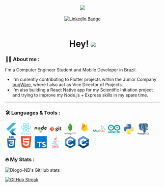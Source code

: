 <div id="header" align="center">
  <img src="https://media.giphy.com/media/v1.Y2lkPTc5MGI3NjExNDc4YXdoaGE1YWNtaXJiaHY1YjRuNWs3ODdiczFnemloMDZ3NnczaiZlcD12MV9pbnRlcm5hbF9naWZfYnlfaWQmY3Q9Zw/2IudUHdI075HL02Pkk/giphy.gif" width="200"/>
  <br>
  <br>
  <div id="badges">
    <a href="https://www.linkedin.com/in/diogo-nunes-batista">
      <img src="https://img.shields.io/badge/LinkedIn-blue?style=for-the-badge&logo=linkedin&logoColor=white" alt="LinkedIn   Badge"/>
    </a>
  </div>
  <img src="https://komarev.com/ghpvc/?username=Diogo-NB&style=flat-square&color=blue" alt=""/>
  <h1>
    Hey!
    <img src="https://media.giphy.com/media/hvRJCLFzcasrR4ia7z/giphy.gif" width="30px"/>
  </h1>
</div>

### 👩‍💻 About me :
I'm a Computer Engineer Student and Mobile Developer in Brazil.
- I'm currently contributing to Flutter projects within the Junior Company [bugWare](https://bugware.com.br/), where I also act as Vice Director of Projects.
- I'm also building a React Native app for my Scientific Initiation project and trying to improve my Node.js + Express skills in my spare time.
---
  ### 🛠  Languages & Tools :
<div id="lang&tools">  
  <img src="https://github.com/devicons/devicon/blob/master/icons/flutter/flutter-original.svg" title="Flutter" alt="Flutter" width="40" height="40"/>&nbsp;
  <img src="https://github.com/devicons/devicon/blob/master/icons/react/react-original-wordmark.svg" title="React" alt="React" width="40" height="40"/>&nbsp; 
  <img src="https://github.com/devicons/devicon/blob/master/icons/nodejs/nodejs-original-wordmark.svg" title="NodeJS" alt="NodeJS" width="40" height="40"/>&nbsp;
  <img src="https://github.com/devicons/devicon/blob/master/icons/git/git-original-wordmark.svg" title="Git" alt="Git" width="40" height="40"/>&nbsp;
  <img src="https://github.com/devicons/devicon/blob/master/icons/mongodb/mongodb-original-wordmark.svg" title="Cpp" alt="Cpp" width="40" height="40"/>&nbsp;
  <img src="https://github.com/devicons/devicon/blob/master/icons/firebase/firebase-original-wordmark.svg" title="Cpp" alt="Cpp" width="40" height="40"/>&nbsp;
  <img src="https://github.com/devicons/devicon/blob/master/icons/mysql/mysql-original-wordmark.svg" title="Cpp" alt="Cpp" width="40" height="40"/>&nbsp;
  <img src="https://github.com/devicons/devicon/blob/master/icons/arduino/arduino-original-wordmark.svg" title="Arduino" alt="Arduino" width="40" height="40"/>&nbsp;
  <img src="https://github.com/devicons/devicon/blob/master/icons/python/python-original.svg" title="Python" alt="Python" width="40" height="40"/>&nbsp;
  <img src="https://github.com/devicons/devicon/blob/master/icons/postgresql/postgresql-original-wordmark.svg" title="PostgreSQL" alt="PostgreSQL" width="40" height="40"/>&nbsp;
  <img src="https://github.com/devicons/devicon/blob/master/icons/css3/css3-plain-wordmark.svg"  title="CSS3" alt="CSS" width="40" height="40"/>&nbsp;  
  <img src="https://github.com/devicons/devicon/blob/master/icons/html5/html5-original.svg" title="HTML5" alt="HTML" width="40" height="40"/>&nbsp; 
  <img src="https://github.com/devicons/devicon/blob/master/icons/typescript/typescript-original.svg" title="TypeScript" alt="TypeScript" width="40" height="40"/>&nbsp;
  <img src="https://github.com/devicons/devicon/blob/master/icons/java/java-original-wordmark.svg" title="Java" alt="Java" width="40" height="40"/>&nbsp;
  <img src="https://github.com/devicons/devicon/blob/master/icons/c/c-original.svg" title="C" alt="C" width="40" height="40"/>
  <img src="https://github.com/devicons/devicon/blob/master/icons/cplusplus/cplusplus-original.svg" title="Cpp" alt="Cpp" width="40" height="40"/>&nbsp;
</div>
<div id="My Stats">

  ### :fire: My Stats :
  ![Diogo-NB's GitHub stats](https://github-readme-stats.vercel.app/api?username=Diogo-NB&show_icons=true&theme=radical&hide=prs,issues)
  
  [![GitHub Streak](http://github-readme-streak-stats.herokuapp.com?user=Diogo-NB&theme=radical)](https://git.io/streak-stats)
  
</div>
